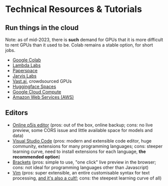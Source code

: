 # Technical Resources & Tutorials

## Run things in the cloud

Note: as of mid-2023, there is **such** demand for GPUs that it is more difficult to rent GPUs than it used to be. Colab remains a stable option, for short jobs.

- [Google Colab](https://colab.research.google.com/?utm_source=scs-index)
- [Lambda Labs](https://lambdalabs.com/)
- [Paperspace](https://www.paperspace.com/artificial-intelligence)
- [Jarvis Labs](https://jarvislabs.ai/)
- [Vast.ai](https://vast.ai/), crowdsourced GPUs
- [Huggingface Spaces](https://huggingface.co/spaces)
- [Google Cloud Compute](https://cloud.google.com/compute/?gad=1&gclid=CjwKCAjwo9unBhBTEiwAipC117Qsw2gB_TVKfa5023BV1vEicGNYl65bjIFfsAJI5XpVyez6V0WrDBoCoDIQAvD_BwE&gclsrc=aw.ds)
- [Amazon Web Services (AWS)](https://aws.amazon.com/)

## Editors

- [Online p5js editor](https://p5js.org) (pros: out of the box, online backup; cons: no live preview, some CORS issue and little available space for models and data)
- [Visual Studio Code](https://code.visualstudio.com) (pros: modern and extensible code editor, huge community, extensions for many programming languages; cons: steeper learning curve, need to install extensions for each language, **the recommended option**)
- [Brackets](https://brackets.io) (pros: simple to use, "one click" live preview in the browser; cons: not ideal for programming languages other than Javascript)
- [Vim](https://www.youtube.com/playlist?list=PLlNDOBNFozLBCpi4Htz_r-g62FIDwKPtF) (pros: super extensible, an entire customisable syntax for text processing, [and it's also a cult!](https://en.wikipedia.org/wiki/Editor_war#Humor); cons: the steepest learning curve of all)
